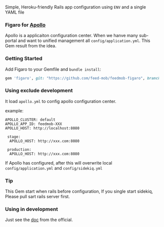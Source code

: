 Simple, Heroku-friendly Rails app configuration using `ENV` and a single YAML file

### Figaro for [Apollo](https://github.com/ctripcorp/apollo)

Apollo is a applicaiton configuration center. When we hanve many sub-portal and
want to unified management all `config/application.yml`. This Gem result from the
idea.

### Getting Started

Add Figaro to your Gemfile and `bundle install`:

```ruby
gem 'figaro', git: "https://github.com/feed-mob/feedmob-figaro", branch: 'master'
```

### Using exclude development

It load ```apollo.yml``` to config apollo configuration center.

example:

```
APOLLO_CLUSTER: default
APOLLO_APP_ID: feedmob-XXX
APOLLO_HOST: http://localhost:8080

 stage:
  APOLLO_HOST: http://xxx.com:8080

 production:
  APOLLO_HOST: http://xxx.com:8080

```

If Apollo has configured, after this will overwrite local `config/application.yml` and `config/sidekiq.yml`

### Tip
This Gem start when rails before configuration,
If you single start sidekiq, Please pull sart rails server first.

### Using in development

Just see the [doc](https://github.com/laserlemon/figaro) from the official.
